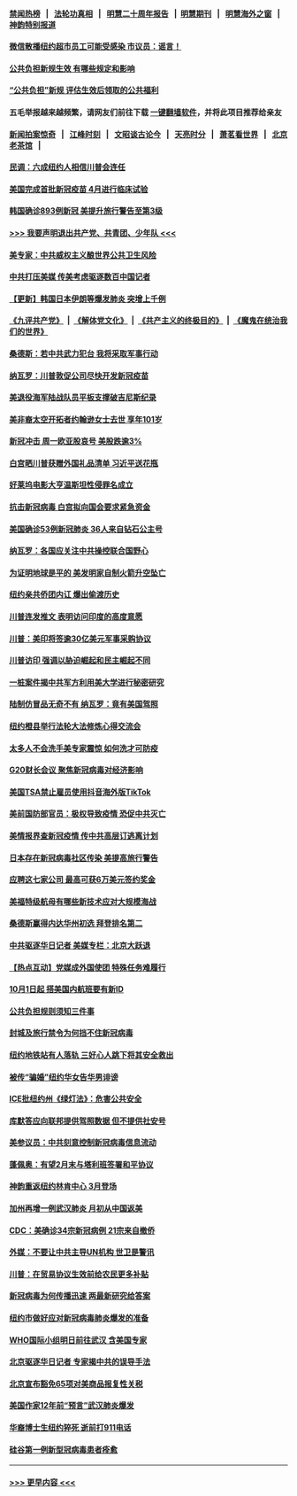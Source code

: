 #### [禁闻热榜](热点新闻.md?=0)  &nbsp;&nbsp;|&nbsp;&nbsp; [法轮功真相](https://github.com/gfw-breaker/truth/blob/master/README.md?=0) &nbsp;&nbsp;|&nbsp;&nbsp; [明慧二十周年报告](https://github.com/gfw-breaker/mh-reports/blob/master/README.md?=0) &nbsp;&nbsp;|&nbsp;&nbsp;[明慧期刊](https://github.com/gfw-breaker/mh-qikan) &nbsp;&nbsp;|&nbsp;&nbsp; [明慧海外之窗](https://github.com/gfw-breaker/mh-news/blob/master/README.md?=0) &nbsp;&nbsp;|&nbsp;&nbsp; [神韵特别报道](https://github.com/gfw-breaker/mh-news/blob/master/shenyun.md?=0)
#### [微信散播纽约超市员工可能受感染  市议员：谣言！](../pages/nsc412/n11893861.md?t=02251531) 
#### [公共负担新规生效 有哪些规定和影响](../pages/nsc412/n11893866.md?t=02251531) 
#### [“公共负担”新规  评估生效后领取的公共福利](../pages/nsc412/n11893847.md?t=02251531) 
#### 五毛举报越来越频繁，请网友们前往下载 [一键翻墙软件](https://github.com/gfw-breaker/ssr-accounts)，并将此项目推荐给亲友
#### [新闻拍案惊奇](https://github.com/gfw-breaker/banned-news/blob/master/pages/link4.md) &nbsp;&nbsp;|&nbsp;&nbsp; [江峰时刻](https://github.com/gfw-breaker/banned-news/blob/master/pages/link4.md) &nbsp;&nbsp;|&nbsp;&nbsp; [文昭谈古论今](https://github.com/gfw-breaker/banned-news/blob/master/pages/link4.md) &nbsp;&nbsp;|&nbsp;&nbsp; [天亮时分](https://github.com/gfw-breaker/banned-news/blob/master/pages/link4.md) &nbsp;&nbsp;|&nbsp;&nbsp; [萧茗看世界](https://github.com/gfw-breaker/banned-news/blob/master/pages/link4.md) &nbsp;&nbsp;|&nbsp;&nbsp; [北京老茶馆](https://github.com/gfw-breaker/banned-news/blob/master/pages/link4.md) &nbsp;&nbsp;|&nbsp;&nbsp; 
#### [民调：六成纽约人相信川普会连任](../pages/nsc412/n11893884.md?t=02251531) 
#### [美国完成首批新冠疫苗 4月进行临床试验](../pages/nsc412/n11893526.md?t=02251531) 
#### [韩国确诊893例新冠 美提升旅行警告至第3级](../pages/nsc412/n11893662.md?t=02251531) 
#### [>>> 我要声明退出共产党、共青团、少年队 <<<](https://github.com/begood0513/goodnews/blob/master/quit/letter.md) 
#### [美专家：中共威权主义酿世界公共卫生风险](../pages/nsc412/n11893474.md?t=02251531) 
#### [中共打压美媒 传美考虑驱逐数百中国记者](../pages/nsc412/n11893178.md?t=02251531) 
#### [【更新】韩国日本伊朗等爆发肺炎 突增上千例](../pages/nsc412/n11890652.md?t=02251531) 
#### [《九评共产党》](https://github.com/begood0513/9ping.md/blob/master/README.md) &nbsp;|&nbsp; [《解体党文化》](../../../../jtdwh.md/blob/master/README.md)  &nbsp;|&nbsp; [《共产主义的终极目的》](../../../../gczydzjmd.md/blob/master/README.md) &nbsp;|&nbsp; [《魔鬼在统治我们的世界》](../../../../mgztzwmdsj.md/blob/master/README.md) 
#### [桑德斯：若中共武力犯台 我将采取军事行动](../pages/nsc412/n11893282.md?t=02251531) 
#### [纳瓦罗：川普敦促公司尽快开发新冠疫苗](../pages/nsc412/n11893211.md?t=02251531) 
#### [美退役海军陆战队员平板支撑破吉尼斯纪录](../pages/nsc412/n11893022.md?t=02251531) 
#### [美非裔太空开拓者约翰逊女士去世 享年101岁](../pages/nsc412/n11892917.md?t=02251531) 
#### [新冠冲击 周一欧亚股哀号 美股跌逾3%](../pages/nsc412/n11892648.md?t=02251531) 
#### [白宫晒川普获赠外国礼品清单 习近平送花瓶](../pages/nsc412/n11892985.md?t=02251531) 
#### [好莱坞电影大亨温斯坦性侵罪名成立](../pages/nsc412/n11892907.md?t=02251531) 
#### [抗击新冠病毒 白宫拟向国会要求紧急资金](../pages/nsc412/n11892943.md?t=02251531) 
#### [美国确诊53例新冠肺炎 36人来自钻石公主号](../pages/nsc412/n11892877.md?t=02251531) 
#### [纳瓦罗：各国应关注中共操控联合国野心](../pages/nsc412/n11892856.md?t=02251531) 
#### [为证明地球是平的 美发明家自制火箭升空坠亡](../pages/nsc412/n11892645.md?t=02251531) 
#### [纽约亲共侨团内讧 爆出偷渡历史](../pages/nsc412/n11891235.md?t=02251531) 
#### [川普连发推文 表明访问印度的高度意愿](../pages/nsc412/n11891927.md?t=02251531) 
#### [川普：美印将签逾30亿美元军事采购协议](../pages/nsc412/n11892494.md?t=02251531) 
#### [川普访印 强调以胁迫崛起和民主崛起不同](../pages/nsc412/n11891855.md?t=02251531) 
#### [一桩案件揭中共军方利用美大学进行秘密研究](../pages/nsc412/n11891206.md?t=02251531) 
#### [陆制仿冒品无奇不有 纳瓦罗：竟有美国驾照](../pages/nsc412/n11890953.md?t=02251531) 
#### [纽约橙县举行法轮大法修炼心得交流会](../pages/nsc412/n11890760.md?t=02251531) 
#### [太多人不会洗手美专家震惊 如何洗才可防疫](../pages/nsc412/n11875866.md?t=02251531) 
#### [G20财长会议 聚焦新冠病毒对经济影响](../pages/nsc412/n11890400.md?t=02251531) 
#### [美国TSA禁止雇员使用抖音海外版TikTok](../pages/nsc412/n11890500.md?t=02251531) 
#### [美前国防部官员：极权导致疫情 恐促中共灭亡](../pages/nsc412/n11889092.md?t=02251531) 
#### [美情报界查新冠疫情 传中共高层订逃离计划](../pages/nsc412/n11888161.md?t=02251531) 
#### [日本存在新冠病毒社区传染 美提高旅行警告](../pages/nsc412/n11889917.md?t=02251531) 
#### [应聘这七家公司 最高可获6万美元签约奖金](../pages/nsc412/n11879446.md?t=02251531) 
#### [美福特级航母有哪些新技术应对大规模海战](../pages/nsc412/n11882087.md?t=02251531) 
#### [桑德斯赢得内达华州初选 拜登排名第二](../pages/nsc412/n11888760.md?t=02251531) 
#### [中共驱逐华日记者 美媒专栏：北京大跃退](../pages/nsc412/n11888453.md?t=02251531) 
#### [【热点互动】党媒成外国使团 特殊任务难履行](../pages/nsc412/n11888306.md?t=02251531) 
#### [10月1日起 搭美国内航班要有新ID](../pages/nsc412/n11888243.md?t=02251531) 
#### [公共负担规则须知三件事](../pages/nsc412/n11888123.md?t=02251531) 
#### [封城及旅行禁令为何挡不住新冠病毒](../pages/nsc412/n11888067.md?t=02251531) 
#### [纽约地铁站有人落轨   三好心人跳下将其安全救出](../pages/nsc412/n11888088.md?t=02251531) 
#### [被传“骗婚”纽约华女告华男诽谤](../pages/nsc412/n11887303.md?t=02251531) 
#### [ICE批纽约州《绿灯法》：危害公共安全](../pages/nsc412/n11887285.md?t=02251531) 
#### [库默答应向联邦提供驾照数据 但不提供社安号](../pages/nsc412/n11887269.md?t=02251531) 
#### [美参议员：中共刻意控制新冠病毒信息流动](../pages/nsc412/n11887949.md?t=02251531) 
#### [蓬佩奥：有望2月末与塔利班签署和平协议](../pages/nsc412/n11887248.md?t=02251531) 
#### [神韵重返纽约林肯中心 3月登场](../pages/nsc412/n11885013.md?t=02251531) 
#### [加州再增一例武汉肺炎 月初从中国返美](../pages/nsc412/n11886929.md?t=02251531) 
#### [CDC：美确诊34宗新冠病例 21宗来自撤侨](../pages/nsc412/n11886795.md?t=02251531) 
#### [外媒：不要让中共主导UN机构 世卫是警讯](../pages/nsc412/n11886401.md?t=02251531) 
#### [川普：在贸易协议生效前给农民更多补贴](../pages/nsc412/n11886549.md?t=02251531) 
#### [新冠病毒为何传播迅速 两最新研究给答案](../pages/nsc412/n11886505.md?t=02251531) 
#### [纽约市做好应对新冠病毒肺炎爆发的准备](../pages/nsc412/n11885019.md?t=02251531) 
#### [WHO国际小组明日前往武汉 含美国专家](../pages/nsc412/n11886380.md?t=02251531) 
#### [北京驱逐华日记者 专家揭中共的误导手法](../pages/nsc412/n11886124.md?t=02251531) 
#### [北京宣布豁免65项对美商品报复性关税](../pages/nsc412/n11885960.md?t=02251531) 
#### [美国作家12年前“预言”武汉肺炎爆发](../pages/nsc412/n11885487.md?t=02251531) 
#### [华裔博士生纽约猝死  逝前打911电话](../pages/nsc412/n11885007.md?t=02251531) 
#### [硅谷第一例新型冠病毒患者痊愈](../pages/nsc412/n11885163.md?t=02251531) 

----
#### [ >>> 更早内容 <<< ](../indexes/nsc412-earlier.md)
